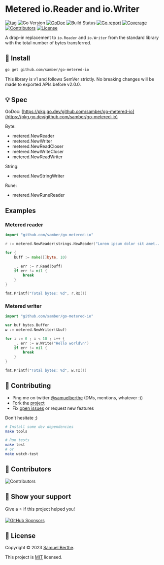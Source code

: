 
# Metered io.Reader and io.Writer

[![tag](https://img.shields.io/github/tag/samber/go-metered-io.svg)](https://github.com/samber/go-metered-io/releases)
![Go Version](https://img.shields.io/badge/Go-%3E%3D%201.20.0-%23007d9c)
[![GoDoc](https://godoc.org/github.com/samber/go-metered-io?status.svg)](https://pkg.go.dev/github.com/samber/go-metered-io)
![Build Status](https://github.com/samber/go-metered-io/actions/workflows/test.yml/badge.svg)
[![Go report](https://goreportcard.com/badge/github.com/samber/go-metered-io)](https://goreportcard.com/report/github.com/samber/go-metered-io)
[![Coverage](https://img.shields.io/codecov/c/github/samber/go-metered-io)](https://codecov.io/gh/samber/go-metered-io)
[![Contributors](https://img.shields.io/github/contributors/samber/go-metered-io)](https://github.com/samber/go-metered-io/graphs/contributors)
[![License](https://img.shields.io/github/license/samber/go-metered-io)](./LICENSE)

A drop-in replacement to `io.Reader` and `io.Writer` from the standard library with the total number of bytes transferred.

## 🚀 Install

```sh
go get github.com/samber/go-metered-io
```

This library is v1 and follows SemVer strictly. No breaking changes will be made to exported APIs before v2.0.0.

## 💡 Spec

GoDoc: [https://pkg.go.dev/github.com/samber/go-metered-io](https://pkg.go.dev/github.com/samber/go-metered-io)

Byte:
- metered.NewReader
- metered.NewWriter
- metered.NewReadCloser
- metered.NewWriteCloser
- metered.NewReadWriter

String:
- metered.NewStringWriter

Rune:
- metered.NewRuneReader

## Examples

### Metered reader

```go
import "github.com/samber/go-metered-io"

r := metered.NewReader(strings.NewReader("Lorem ipsum dolor sit amet..."))

for {
    buff := make([]byte, 10)

    _, err := r.Read(buff)
    if err != nil {
        break
    }
}

fmt.Printf("Total bytes: %d", r.Rx())
```

### Metered writer

```go
import "github.com/samber/go-metered-io"

var buf bytes.Buffer
w := metered.NewWriter(&buf)

for i := 0 ; i < 10 ; i++ {
    _, err := w.Write("Hello world\n")
    if err != nil {
        break
    }
}

fmt.Printf("Total bytes: %d", w.Tx())
```

## 🤝 Contributing

- Ping me on twitter [@samuelberthe](https://twitter.com/samuelberthe) (DMs, mentions, whatever :))
- Fork the [project](https://github.com/samber/go-metered-io)
- Fix [open issues](https://github.com/samber/go-metered-io/issues) or request new features

Don't hesitate ;)

```bash
# Install some dev dependencies
make tools

# Run tests
make test
# or
make watch-test
```

## 👤 Contributors

![Contributors](https://contrib.rocks/image?repo=samber/go-metered-io)

## 💫 Show your support

Give a ⭐️ if this project helped you!

[![GitHub Sponsors](https://img.shields.io/github/sponsors/samber?style=for-the-badge)](https://github.com/sponsors/samber)

## 📝 License

Copyright © 2023 [Samuel Berthe](https://github.com/samber).

This project is [MIT](./LICENSE) licensed.
